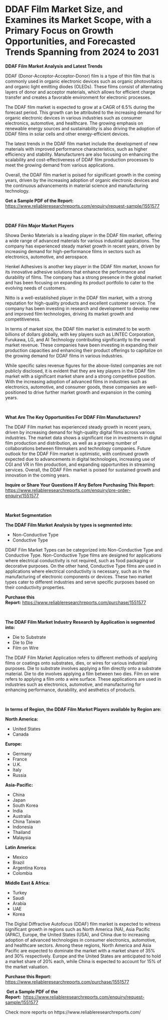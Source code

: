 <p><h1>DDAF Film Market Size, and Examines its Market Scope, with a Primary Focus on Growth Opportunities, and Forecasted Trends Spanning from 2024 to 2031</h1></p><p><strong>DDAF Film Market Analysis and Latest Trends</strong></p>
<p><p>DDAF (Donor-Acceptor-Acceptor-Donor) film is a type of thin film that is commonly used in organic electronic devices such as organic photovoltaics and organic light emitting diodes (OLEDs). These films consist of alternating layers of donor and acceptor materials, which allows for efficient charge transfer and creates a favorable environment for electronic processes.</p><p>The DDAF film market is expected to grow at a CAGR of 6.5% during the forecast period. This growth can be attributed to the increasing demand for organic electronic devices in various industries such as consumer electronics, automotive, and healthcare. The growing emphasis on renewable energy sources and sustainability is also driving the adoption of DDAF films in solar cells and other energy-efficient devices.</p><p>The latest trends in the DDAF film market include the development of new materials with improved performance characteristics, such as higher efficiency and stability. Manufacturers are also focusing on enhancing the scalability and cost-effectiveness of DDAF film production processes to meet the growing demand from various applications.</p><p>Overall, the DDAF film market is poised for significant growth in the coming years, driven by the increasing adoption of organic electronic devices and the continuous advancements in material science and manufacturing technology.</p></p>
<p><strong>Get a Sample PDF of the Report:&nbsp;</strong> <a href="https://www.reliableresearchreports.com/enquiry/request-sample/1551577">https://www.reliableresearchreports.com/enquiry/request-sample/1551577</a></p>
<p>&nbsp;</p>
<p><strong>DDAF Film Major Market Players</strong></p>
<p><p>Showa Denko Materials is a leading player in the DDAF film market, offering a wide range of advanced materials for various industrial applications. The company has experienced steady market growth in recent years, driven by increasing demand for high-performance films in sectors such as electronics, automotive, and aerospace.</p><p>Henkel Adhesives is another key player in the DDAF film market, known for its innovative adhesive solutions that enhance the performance and durability of films. The company has a strong presence in the global market and has been focusing on expanding its product portfolio to cater to the evolving needs of customers.</p><p>Nitto is a well-established player in the DDAF film market, with a strong reputation for high-quality products and excellent customer service. The company has been investing in research and development to develop new and improved film technologies, driving its market growth and competitiveness.</p><p>In terms of market size, the DDAF film market is estimated to be worth billions of dollars globally, with key players such as LINTEC Corporation, Furukawa, LG, and AI Technology contributing significantly to the overall market revenue. These companies have been investing in expanding their production capacities and enhancing their product offerings to capitalize on the growing demand for DDAF films in various industries.</p><p>While specific sales revenue figures for the above-listed companies are not publicly disclosed, it is evident that they are key players in the DDAF film market with a significant market share and a strong competitive position. With the increasing adoption of advanced films in industries such as electronics, automotive, and consumer goods, these companies are well-positioned to drive further market growth and expansion in the coming years.</p></p>
<p>&nbsp;</p>
<p><strong>What Are The Key Opportunities For DDAF Film Manufacturers?</strong></p>
<p><p>The DDAF Film market has experienced steady growth in recent years, driven by increasing demand for high-quality digital films across various industries. The market data shows a significant rise in investments in digital film production and distribution, as well as a growing number of collaborations between filmmakers and technology companies. Future outlook for the DDAF Film market is optimistic, with continued growth expected due to advancements in digital technologies, increasing use of CGI and VR in film production, and expanding opportunities in streaming services. Overall, the DDAF Film market is poised for sustained growth and innovation in the coming years.</p></p>
<p><strong>Inquire or Share Your Questions If Any Before Purchasing This Report:</strong> <a href="https://www.reliableresearchreports.com/enquiry/pre-order-enquiry/1551577">https://www.reliableresearchreports.com/enquiry/pre-order-enquiry/1551577</a></p>
<p>&nbsp;</p>
<p><strong>Market Segmentation</strong></p>
<p><strong>The DDAF Film Market Analysis by types is segmented into:</strong></p>
<p><ul><li>Non-Conductive Type</li><li>Conductive Type</li></ul></p>
<p><p>DDAF Film Market Types can be categorized into Non-Conductive Type and Conductive Type. Non-Conductive Type films are designed for applications where electrical conductivity is not required, such as food packaging or decorative purposes. On the other hand, Conductive Type films are used in applications where electrical conductivity is necessary, such as in the manufacturing of electronic components or devices. These two market types cater to different industries and serve specific purposes based on their conductivity properties.</p></p>
<p><strong>Purchase this Report:&nbsp;</strong><a href="https://www.reliableresearchreports.com/purchase/1551577">https://www.reliableresearchreports.com/purchase/1551577</a></p>
<p>&nbsp;</p>
<p><strong>The DDAF Film Market Industry Research by Application is segmented into:</strong></p>
<p><ul><li>Die to Substrate</li><li>Die to Die</li><li>Film on Wire</li></ul></p>
<p><p>The DDAF Film Market Application refers to different methods of applying films or coatings onto substrates, dies, or wires for various industrial purposes. Die to substrate involves applying a film directly onto a substrate material. Die to die involves applying a film between two dies. Film on wire refers to applying a film onto a wire surface. These applications are used in industries such as electronics, automotive, and manufacturing for enhancing performance, durability, and aesthetics of products.</p></p>
<p>&nbsp;</p>
<p><strong>In terms of Region, the DDAF Film Market Players available by Region are:</strong></p>
<p>
    <p> <strong> North America: </strong>
        <ul>
            <li>United States</li>
            <li>Canada</li>
        </ul>
        </p> 
    <p> <strong> Europe: </strong>
        <ul>
            <li>Germany</li>
            <li>France</li>
            <li>U.K.</li>
            <li>Italy</li>
            <li>Russia</li>
        </ul>
        </p> 
    <p> <strong> Asia-Pacific: </strong>
        <ul>
            <li>China</li>
            <li>Japan</li>
            <li>South Korea</li>
            <li>India</li>
            <li>Australia</li>
            <li>China Taiwan</li>
            <li>Indonesia</li>
            <li>Thailand</li>
            <li>Malaysia</li>
        </ul>
        </p> 
    <p> <strong> Latin America: </strong>
        <ul>
            <li>Mexico</li>
            <li>Brazil</li>
            <li>Argentina Korea</li>
            <li>Colombia</li>
        </ul>
        </p> 
    <p> <strong> Middle East & Africa: </strong>
        <ul>
            <li>Turkey</li>
            <li>Saudi</li>
            <li>Arabia</li>
            <li>UAE</li>
            <li>Korea</li>
        </ul>
    </p>
    </p>
<p><p>The Digital Diffractive Autofocus (DDAF) film market is expected to witness significant growth in regions such as North America (NA), Asia Pacific (APAC), Europe, the United States (USA), and China due to increasing adoption of advanced technologies in consumer electronics, automotive, and healthcare sectors. Among these regions, North America and Asia Pacific are expected to dominate the market with a market share of 35% and 30% respectively. Europe and the United States are anticipated to hold a market share of 20% each, while China is expected to account for 15% of the market valuation.</p></p>
<p><strong>Purchase this Report: </strong><a href="https://www.reliableresearchreports.com/purchase/1551577">https://www.reliableresearchreports.com/purchase/1551577</a></p>
<p>&nbsp;<strong>Get a Sample PDF of the Report:&nbsp;&nbsp;</strong><a href="https://www.reliableresearchreports.com/enquiry/request-sample/1551577">https://www.reliableresearchreports.com/enquiry/request-sample/1551577</a></p>
<p><strong></strong></p>
<p>Check more reports on https://www.reliableresearchreports.com/</p>